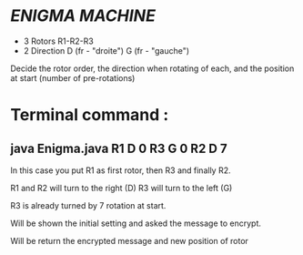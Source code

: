 # ***ENIGMA MACHINE***

* 3 Rotors R1-R2-R3
* 2 Direction D (fr - "droite") G (fr - "gauche")

Decide the rotor order, the direction when rotating of each, and the position at start (number of pre-rotations)

# Terminal command :

## java Enigma.java R1 D 0 R3 G 0 R2 D 7

In this case you put R1 as first rotor, then R3 and finally R2.

R1 and R2 will turn to the right (D)
R3 will turn to the left (G)

R3 is already turned by 7 rotation at start.

Will be shown the initial setting and asked the message to encrypt.

Will be return the encrypted message and new position of rotor
